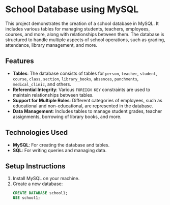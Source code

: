 # School Database using MySQL

This project demonstrates the creation of a school database in MySQL. It includes various tables for managing students, teachers, employees, courses, and more, along with relationships between them. The database is structured to handle multiple aspects of school operations, such as grading, attendance, library management, and more.

## Features

- **Tables**: The database consists of tables for `person`, `teacher`, `student`, `course`, `class`, `section`, `library_books`, `absences`, `punchments`, `medical_clinic`, and others.
- **Referential Integrity**: Various `FOREIGN KEY` constraints are used to maintain relationships between tables.
- **Support for Multiple Roles**: Different categories of employees, such as educational and non-educational, are represented in the database.
- **Data Management**: Includes tables to manage student grades, teacher assignments, borrowing of library books, and more.

## Technologies Used

- **MySQL**: For creating the database and tables.
- **SQL**: For writing queries and managing data.

## Setup Instructions

1. Install MySQL on your machine.
2. Create a new database:
   ```sql
   CREATE DATABASE school1;
   USE school1;
